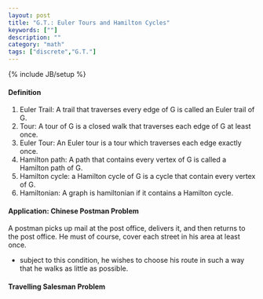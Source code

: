 ```yaml
---
layout: post
title: "G.T.: Euler Tours and Hamilton Cycles"
keywords: [""]
description: ""
category: "math"
tags: ["discrete","G.T."]
---
```

{% include JB/setup %}

#### Definition
1. Euler Trail: A trail that traverses every edge of G is called an Euler trail
   of G.
2. Tour: A tour of G is a closed walk that traverses each edge of G at least
   once.
3. Euler Tour: An Euler tour is a tour which traverses each edge exactly once.
4. Hamilton path: A path that contains every vertex of G is called a Hamilton
   path of G.
5. Hamilton cycle: a Hamilton cycle of G is a cycle that contain every vertex of
   G.
6. Hamiltonian: A graph is hamiltonian if it contains a Hamilton cycle.


#### Application: Chinese Postman Problem
A postman picks up mail at the post office, delivers it, and then returns to the
post office. He must of course, cover each street in his area at least once.
- subject to this condition, he wishes to choose his route in such a way that he
  walks as little as possible.
#### Travelling Salesman Problem
